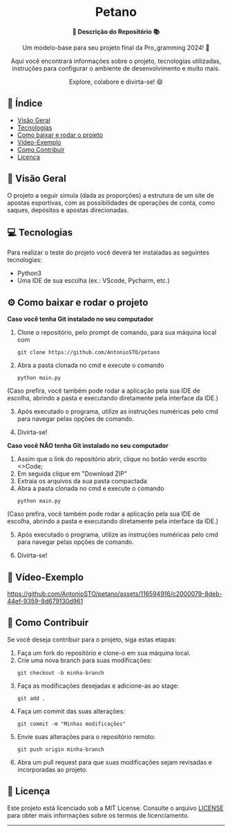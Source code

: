 <h1 align="center">Petano</h1>



<div align="center">
  <strong>🚀 Descrição do Repositório 📚</strong>
</div>

<div align="center">
  <p>Um modelo-base para seu projeto final da Pro_gramming 2024! 🎉</p>
  <p>Aqui você encontrará informações sobre o projeto, tecnologias utilizadas, instruções para configurar o ambiente de desenvolvimento e muito mais.</p>
  <p>Explore, colabore e divirta-se! 😄</p>
</div>

## 📖 Índice

- [Visão Geral](#visão-geral)
- [Tecnologias](#tecnologias)
- [Como baixar e rodar o projeto](#como-baixar-e-rodar-o-projeto)
- [Vídeo-Exemplo](#video)
- [Como Contribuir](#como-contribuir)
- [Licença](#licença)

## 🔭 Visão Geral

O projeto a seguir simula (dada as proporções) a estrutura de um site de apostas esportivas, com as possibilidades de operações de conta, como saques, depósitos e apostas direcionadas.

## 💻 Tecnologias

Para realizar o teste do projeto você deverá ter instaladas as seguintes tecnologias:

- Python3
- Uma IDE de sua escolha (ex.: VScode, Pycharm, etc.)

## ⚙️ Como baixar e rodar o projeto

<strong> Caso você tenha Git instalado no seu computador </strong>

1. Clone o repositório, pelo prompt de comando, para sua máquina local com
   ```
   git clone https://github.com/AntonioSTO/petano
   ```
2. Abra a pasta clonada no cmd e execute o comando
   ```
   python main.py
   ```
  (Caso prefira, você também pode rodar a aplicação pela sua IDE de escolha, abrindo a pasta e executando diretamente pela interface da IDE.)


3. Após executado o programa, utilize as instruções numéricas pelo cmd para navegar pelas opções de comando.


4. Divirta-se!

<strong> Caso você NÃO tenha Git instalado no seu computador </strong>

1. Assim que o link do repositório abrir, clique no botão verde escrito <>Code;
2. Em seguida clique em "Download ZIP"
3. Extraia os arquivos da sua pasta compactada
4. Abra a pasta clonada no cmd e execute o comando
   ```
   python main.py
   ```
  (Caso prefira, você também pode rodar a aplicação pela sua IDE de escolha, abrindo a pasta e executando diretamente pela interface da IDE.)
  
5. Após executado o programa, utilize as instruções numéricas pelo cmd para navegar pelas opções de comando.


6. Divirta-se!

## 🎥 Vídeo-Exemplo



https://github.com/AntonioSTO/petano/assets/116594916/c2000079-8deb-44ef-9359-8d679130d961



## 🤝 Como Contribuir

Se você deseja contribuir para o projeto, siga estas etapas:

1. Faça um fork do repositório e clone-o em sua máquina local.
2. Crie uma nova branch para suas modificações:
   ```
   git checkout -b minha-branch
   ```
3. Faça as modificações desejadas e adicione-as ao stage:
   ```
   git add .
   ```
4. Faça um commit das suas alterações:
   ```
   git commit -m "Minhas modificações"
   ```
5. Envie suas alterações para o repositório remoto:
   ```
   git push origin minha-branch
   ```
6. Abra um pull request para que suas modificações sejam revisadas e incorporadas ao projeto.

## 📄 Licença

Este projeto está licenciado sob a MIT License. Consulte o arquivo [LICENSE](LICENSE.txt) para obter mais informações sobre os termos de licenciamento.

---
